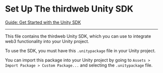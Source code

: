 # Set Up The thirdweb Unity SDK

[Guide: Get Started with the Unity SDK](https://blog.thirdweb.com/guides/get-started-with-thirdwebs-unity-sdk/)

---

This file contains the thirdweb Unity SDK, which you can use to integrate web3 functionality into your Unity project.

To use the SDK, you must have this `.unitypackage` file in your Unity project.

You can import this package into your Unity project by going to `Assets > Import Package > Custom Package...` and selecting the `.unitypackage` file.
